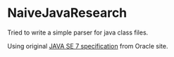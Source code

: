# NaiveJavaResearch

Tried to write a simple parser for java class files.

Using original [JAVA SE 7 specification](https://docs.oracle.com/javase/specs/jvms/se7/html/jvms-4.html) from Oracle site.